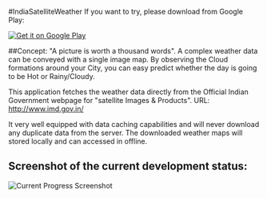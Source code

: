 #IndiaSatelliteWeather
If you want to try, please download from Google Play:

[![Get it on Google Play](http://www.android.com/images/brand/get_it_on_play_logo_small.png)](https://play.google.com/store/apps/details?id=com.shahul3d.indiasatelliteweather)


##Concept:
"A picture is worth a thousand words". A complex weather data can be conveyed with a single image map. By observing the Cloud formations around your City, you can easy predict whether the day is going to be Hot or Rainy/Cloudy.

This application fetches the weather data directly from the Official Indian Government webpage for "satellite Images & Products". URL: http://www.imd.gov.in/

It very well equipped with data caching capabilities and will never download any duplicate data from the server. The downloaded weather maps will stored locally and can accessed in offline.

## Screenshot of the current development status:
![Current Progress Screenshot](https://raw.github.com/Shahul3D/IndiaSatelliteWeather/master/Screenshot.png)
